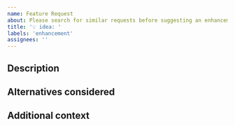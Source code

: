 ```yaml
---
name: Feature Request
about: Please search for similar requests before suggesting an enhancement.
title: '💡 idea: '
labels: 'enhancement'
assignees: ''
---
```


## Description

<!-- Provide a clear and concise description of the feature. Explain how this feature addresses a problem, such as an open issue. If necessary, add screenshots and/or logs. -->

## Alternatives considered

<!-- Provide a clear and concise description of any alternative solutions or features you've considered in relation to this request. -->

## Additional context

<!-- Add any other context about the feature. Be sure to link to any relevant discussions or resources. -->
